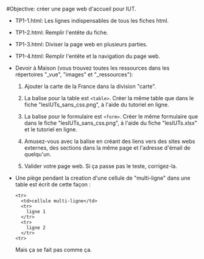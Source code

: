 #Objective: créer une page web d'accueil pour IUT.

- TP1-1.html: Les lignes indispensables de tous les fiches html.

- TP1-2.html: Remplir l'entête du fiche.

- TP1-3.html: Diviser la page web en plusieurs parties.

- TP1-4.html: Remplir l'entête et la navigation du page web.

- Devoir à Maison (vous trouvez toutes les ressources dans les répertoires "\_vue", "images" et "\_ressources"): 

  1. Ajouter la carte de la France dans la division "carte".

  2. La balise pour la table est `<table>`. Créer la même table que dans le fiche "lesIUTs\_sans\_css.png", à l'aide du tutoriel en ligne. 

  3. La balise pour le formulaire est `<form>`. Créer le même formulaire que dans le fiche "lesIUTs\_sans\_css.png", à l'aide du fiche "lesIUTs.xlsx" et le tutoriel en ligne.

  4. Amusez-vous avec la balise <a> en créant des liens vers des sites webs externes, des sections dans la même page et l'adresse d'émail de quelqu'un.

  5. Valider votre page web. Si ça passe pas le teste, corrigez-la.

- Une piège pendant la creation d'une cellule de "multi-ligne" dans une table est écrit de cette façon :
  ```
  <tr>
    <td>cellule multi-ligne</td>
    <tr>
      ligne 1
    </tr>
    <tr>
      ligne 2
    </tr>
  <tr>
  ```
  Mais ça se fait pas comme ça.

